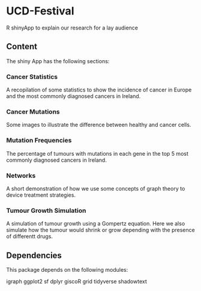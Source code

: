 # UCD-Festival
R shinyApp to explain our research for a lay audience

## Content

The shiny App has the following sections:

### Cancer Statistics

A recopilation of some statistics to show the incidence of cancer in Europe and the most commonly diagnosed cancers in Ireland.

### Cancer Mutations

Some images to illustrate the difference between healthy and cancer cells. 

### Mutation Frequencies

The percentage of tumours with mutations in each gene in the top 5 most commonly diagnosed cancers in Ireland. 

### Networks

A short demonstration of how we use some concepts of graph theory to device treatment strategies. 

### Tumour Growth Simulation

A simulation of tumour growth using a Gompertz equation. Here we also simulate how the tumour would shrink or grow depending with the presence of differentt drugs. 

## Dependencies

This package depends on the following modules:

igraph
ggplot2
sf
dplyr
giscoR
grid
tidyverse
shadowtext



